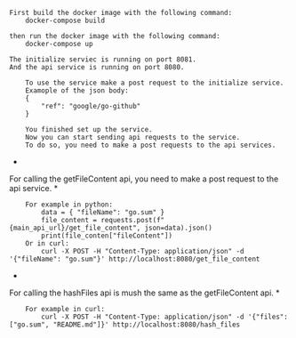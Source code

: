 ```
First build the docker image with the following command:
    docker-compose build

then run the docker image with the following command:
    docker-compose up
```

```
The initialize serviec is running on port 8081.
And the api service is running on port 8080.
```

```
    To use the service make a post request to the initialize service.
    Examople of the json body:
    {
        "ref": "google/go-github"
    }
```

```
    You finished set up the service.
    Now you can start sending api requests to the service.
    To do so, you need to make a post requests to the api services. 
``` 


*
For calling the getFileContent api, you need to make a post request to the api service.
*


```
    For example in python:
        data = { "fileName": "go.sum" }
        file_content = requests.post(f"{main_api_url}/get_file_content", json=data).json()  
        print(file_conten["fileContent"])
    Or in curl:
        curl -X POST -H "Content-Type: application/json" -d '{"fileName": "go.sum"}' http://localhost:8080/get_file_content
``` 


*
For calling the hashFiles api is mush the same as the getFileContent api.
*
    
    
```
    For example in curl:
        curl -X POST -H "Content-Type: application/json" -d '{"files": ["go.sum", "README.md"]}' http://localhost:8080/hash_files
    
```

